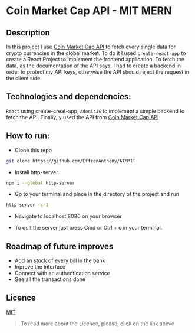 # Coin Market Cap API - MIT MERN

## Description
In this project I use [Coin Market Cap API](https://coinmarketcap.com/api/) to fetch every single data for crypto currencies in the global market. To do it I used `create-react-app` to create a React Project to implement the frontend application. To fetch the data, as the documentation of the API says, I had to create a backend in order to protect my API keys, otherwise the API should reject the request in the client side.

## Technologies and dependencies: 
`React` using create-creat-app, `AdonisJS` to implement a simple backend to fetch the API. Finally, y used the API from [Coin Market Cap API](https://coinmarketcap.com/api/)
## How to run:

- Clone this repo
```bash
git clone https://github.com/EffrenAnthony/ATMMIT
```
- Install http-server

```bash
npm i --global http-server
```

- Go to your terminal and place in the directory of the project and run

```bash
http-server -c-1
```

- Navigate to localhost:8080 on your browser

- To quit the server just press Cmd or Ctrl + c in your terminal.

## Roadmap of future improves

- Add an stock of every bill in the bank
- Inprove the interface
- Connect with an authentication service
- See all the transactions done

## Licence

[MIT](https://choosealicense.com/licenses/mit/)

>To read more about the Licence, please, click on the link above